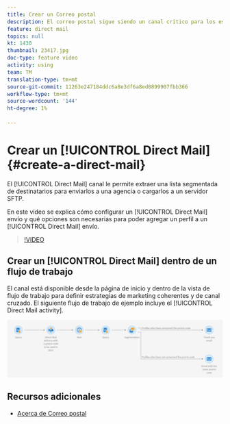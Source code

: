 ```yaml
---
title: Crear un Correo postal
description: El correo postal sigue siendo un canal crítico para los especialistas en mercadotecnia de todo el mundo y ahora pueden orquestar estas interacciones fuera de línea junto con las que tienen en línea. El mismo motor que alimenta las comunicaciones digitales, como el correo electrónico y los móviles, ahora también puede personalizar los remitentes directos.
feature: direct mail
topics: null
kt: 1430
thumbnail: 23417.jpg
doc-type: feature video
activity: using
team: TM
translation-type: tm+mt
source-git-commit: 11263e247184ddc6a8e3df6a8ed0899907fbb366
workflow-type: tm+mt
source-wordcount: '144'
ht-degree: 1%

---
```



# Crear un [!UICONTROL Direct Mail] {#create-a-direct-mail}

El [!UICONTROL Direct Mail] canal le permite extraer una lista segmentada de destinatarios para enviarlos a una agencia o cargarlos a un servidor SFTP.

En este vídeo se explica cómo configurar un [!UICONTROL Direct Mail] envío y qué opciones son necesarias para poder agregar un perfil a un [!UICONTROL Direct Mail] envío.

>[!VIDEO](https://video.tv.adobe.com/v/23417?quality=12)

## Crear un [!UICONTROL Direct Mail] dentro de un flujo de trabajo

El canal está disponible desde la página de inicio y dentro de la vista de flujo de trabajo para definir estrategias de marketing coherentes y de canal cruzado. El siguiente flujo de trabajo de ejemplo incluye el [!UICONTROL Direct Mail activity].

![Imagen de flujo de trabajo](/help/assets/direct_mail_examplewf.png)

## Recursos adicionales

* [Acerca de Correo postal](https://docs.adobe.com/content/help/en/campaign-standard/using/communication-channels/direct-mail/about-direct-mail.html)
